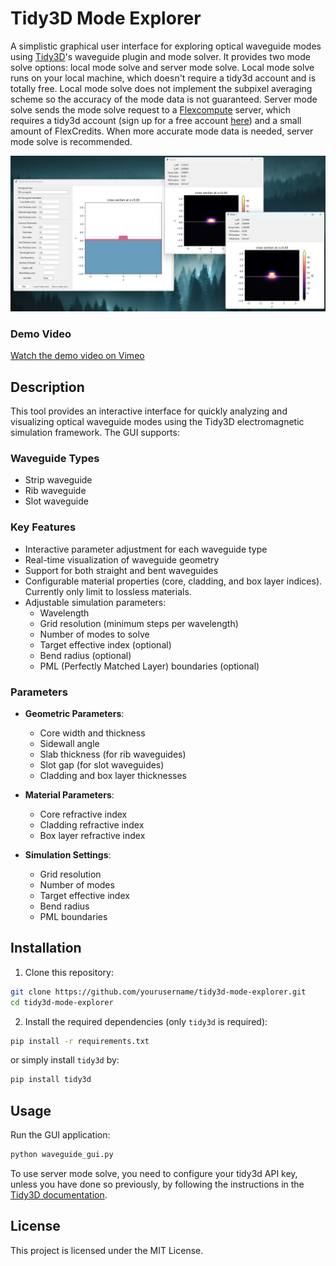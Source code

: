 # Tidy3D Mode Explorer

A simplistic graphical user interface for exploring optical waveguide modes using [Tidy3D](https://www.flexcompute.com/tidy3d/solver/)'s waveguide plugin and mode solver. It provides two mode solve options: local mode solve and server mode solve. Local mode solve runs on your local machine, which doesn't require a tidy3d account and is totally free. Local mode solve does not implement the subpixel averaging scheme so the accuracy of the mode data is not guaranteed. Server mode solve sends the mode solve request to a [Flexcompute](https://www.flexcompute.com/) server, which requires a tidy3d account (sign up for a free account [here](https://www.flexcompute.com/)) and a small amount of FlexCredits. When more accurate mode data is needed, server mode solve is recommended.

![Demo Interface](demo.png)

### Demo Video
[Watch the demo video on Vimeo](https://vimeo.com/1037061805)

## Description

This tool provides an interactive interface for quickly analyzing and visualizing optical waveguide modes using the Tidy3D electromagnetic simulation framework. The GUI supports:

### Waveguide Types
- Strip waveguide
- Rib waveguide
- Slot waveguide

### Key Features
- Interactive parameter adjustment for each waveguide type
- Real-time visualization of waveguide geometry
- Support for both straight and bent waveguides
- Configurable material properties (core, cladding, and box layer indices). Currently only limit to lossless materials.
- Adjustable simulation parameters:
  - Wavelength
  - Grid resolution (minimum steps per wavelength)
  - Number of modes to solve
  - Target effective index (optional)
  - Bend radius (optional)
  - PML (Perfectly Matched Layer) boundaries (optional)

### Parameters
- **Geometric Parameters**:
  - Core width and thickness
  - Sidewall angle
  - Slab thickness (for rib waveguides)
  - Slot gap (for slot waveguides)
  - Cladding and box layer thicknesses

- **Material Parameters**:
  - Core refractive index
  - Cladding refractive index
  - Box layer refractive index

- **Simulation Settings**:
  - Grid resolution
  - Number of modes
  - Target effective index
  - Bend radius
  - PML boundaries

## Installation

1. Clone this repository:
```bash
git clone https://github.com/yourusername/tidy3d-mode-explorer.git
cd tidy3d-mode-explorer
```

2. Install the required dependencies (only `tidy3d` is required):
```bash
pip install -r requirements.txt
```

or simply install `tidy3d` by:
```bash
pip install tidy3d
```

## Usage

Run the GUI application:
```bash
python waveguide_gui.py
```

To use server mode solve, you need to configure your tidy3d API key, unless you have done so previously, by following the instructions in the [Tidy3D documentation](https://docs.flexcompute.com/projects/tidy3d/en/latest/install.html).

## License

This project is licensed under the MIT License.
